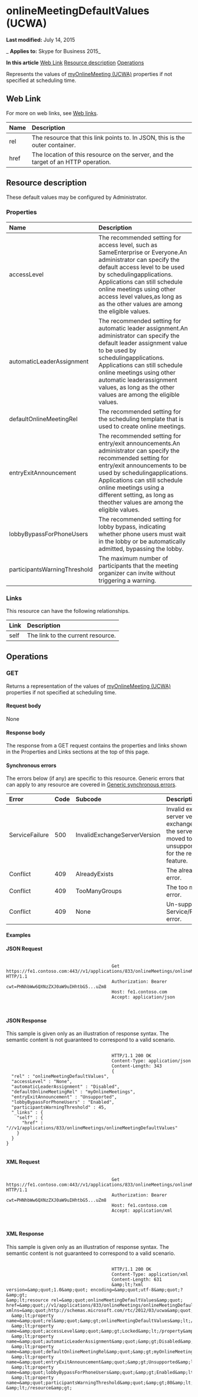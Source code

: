 
# onlineMeetingDefaultValues (UCWA)

 **Last modified:** July 14, 2015

 _ **Applies to:** Skype for Business 2015_

 **In this article**
[Web Link](#sectionSection0)
[Resource description](#sectionSection1)
[Operations](#sectionSection2)


Represents the values of [myOnlineMeeting (UCWA)](myOnlineMeeting_ref.md) properties if not specified at scheduling time.

## Web Link
<a name="sectionSection0"> </a>

For more on web links, see [Web links](WebLinks.md).



|**Name**|**Description**|
|:-----|:-----|
|rel|The resource that this link points to. In JSON, this is the outer container.|
|href|The location of this resource on the server, and the target of an HTTP operation.|

## Resource description
<a name="sectionSection1"> </a>

These default values may be configured by Administrator. 


### Properties





|**Name**|**Description**|
|:-----|:-----|
|accessLevel|The recommended setting for access level, such as SameEnterprise or Everyone.An administrator can specify the default access level to be used by schedulingapplications. Applications can still schedule online meetings using other access level values,as long as as the other values are among the eligible values.|
|automaticLeaderAssignment|The recommended setting for automatic leader assignment.An administrator can specify the default leader assignment value to be used by schedulingapplications. Applications can still schedule online meetings using other automatic leaderassignment values, as long as the other values are among the eligible values.|
|defaultOnlineMeetingRel|The recommended setting for the scheduling template that is used to create online meetings.|
|entryExitAnnouncement|The recommended setting for entry/exit announcements.An administrator can specify the recommended setting for entry/exit announcements to be used by schedulingapplications. Applications can still schedule online meetings using a different setting, as long as theother values are among the eligible values.|
|lobbyBypassForPhoneUsers|The recommended setting for lobby bypass, indicating whether phone users must wait in the lobby or be automatically admitted, bypassing the lobby.|
|participantsWarningThreshold|The maximum number of participants that the meeting organizer can invite without triggering a warning.|

### Links

This resource can have the following relationships.



|**Link**|**Description**|
|:-----|:-----|
|self|The link to the current resource.|

## Operations
<a name="sectionSection2"> </a>




### GET

Returns a representation of the values of [myOnlineMeeting (UCWA)](myOnlineMeeting_ref.md) properties if not specified at scheduling time.


#### Request body

None


#### Response body

The response from a GET request contains the properties and links shown in the Properties and Links sections at the top of this page.


#### Synchronous errors

The errors below (if any) are specific to this resource. Generic errors that can apply to any resource are covered in [Generic synchronous errors](GenericSynchronousErrors.md).



|**Error**|**Code**|**Subcode**|**Description**|
|:-----|:-----|:-----|:-----|
|ServiceFailure|500|InvalidExchangeServerVersion|Invalid exchange server version.The exchange mailbox of the server might have moved to an unsupported version for the required feature.|
|Conflict|409|AlreadyExists|The already exists error.|
|Conflict|409|TooManyGroups|The too many groups error.|
|Conflict|409|None|Un-supported Service/Resource/API error.|

#### Examples




#### JSON Request


```

										Get https://fe1.contoso.com:443//v1/applications/833/onlineMeetings/onlineMeetingDefaultValues HTTP/1.1
										Authorization: Bearer cwt=PHNhbWw6QXNzZXJ0aW9uIHhtbG5...uZm8
										Host: fe1.contoso.com
										Accept: application/json
										
									
```


#### JSON Response

This sample is given only as an illustration of response syntax. The semantic content is not guaranteed to correspond to a valid scenario.


```

										HTTP/1.1 200 OK
										Content-Type: application/json
										Content-Length: 343
										{
  "rel" : "onlineMeetingDefaultValues",
  "accessLevel" : "None",
  "automaticLeaderAssignment" : "Disabled",
  "defaultOnlineMeetingRel" : "myOnlineMeetings",
  "entryExitAnnouncement" : "Unsupported",
  "lobbyBypassForPhoneUsers" : "Enabled",
  "participantsWarningThreshold" : 45,
  "_links" : {
    "self" : {
      "href" : "//v1/applications/833/onlineMeetings/onlineMeetingDefaultValues"
    }
  }
}
									
```


#### XML Request


```

										Get https://fe1.contoso.com:443//v1/applications/833/onlineMeetings/onlineMeetingDefaultValues HTTP/1.1
										Authorization: Bearer cwt=PHNhbWw6QXNzZXJ0aW9uIHhtbG5...uZm8
										Host: fe1.contoso.com
										Accept: application/xml
										
									
```


#### XML Response

This sample is given only as an illustration of response syntax. The semantic content is not guaranteed to correspond to a valid scenario.


```

										HTTP/1.1 200 OK
										Content-Type: application/xml
										Content-Length: 631
										&amp;lt;?xml version=&amp;quot;1.0&amp;quot; encoding=&amp;quot;utf-8&amp;quot;?&amp;gt;
&amp;lt;resource rel=&amp;quot;onlineMeetingDefaultValues&amp;quot; href=&amp;quot;//v1/applications/833/onlineMeetings/onlineMeetingDefaultValues&amp;quot; xmlns=&amp;quot;http://schemas.microsoft.com/rtc/2012/03/ucwa&amp;quot;&amp;gt;
  &amp;lt;property name=&amp;quot;rel&amp;quot;&amp;gt;onlineMeetingDefaultValues&amp;lt;/property&amp;gt;
  &amp;lt;property name=&amp;quot;accessLevel&amp;quot;&amp;gt;Locked&amp;lt;/property&amp;gt;
  &amp;lt;property name=&amp;quot;automaticLeaderAssignment&amp;quot;&amp;gt;Disabled&amp;lt;/property&amp;gt;
  &amp;lt;property name=&amp;quot;defaultOnlineMeetingRel&amp;quot;&amp;gt;myOnlineMeetings&amp;lt;/property&amp;gt;
  &amp;lt;property name=&amp;quot;entryExitAnnouncement&amp;quot;&amp;gt;Unsupported&amp;lt;/property&amp;gt;
  &amp;lt;property name=&amp;quot;lobbyBypassForPhoneUsers&amp;quot;&amp;gt;Enabled&amp;lt;/property&amp;gt;
  &amp;lt;property name=&amp;quot;participantsWarningThreshold&amp;quot;&amp;gt;80&amp;lt;/property&amp;gt;
&amp;lt;/resource&amp;gt;
									
```

